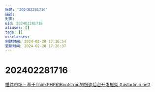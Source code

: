 ```yaml
---
标题: "202402281716"
描述: 
封面: 
uid: 202402281716
aliases: []
tags: []
cssclasses: 
创建时间: 2024-02-28 17:16:54
更新时间: 2024-02-28 17:26:37
---
```


# 202402281716

[插件市场 – 基于ThinkPHP和Bootstrap的极速后台开发框架 (fastadmin.net)](https://www.fastadmin.net/store.html)

